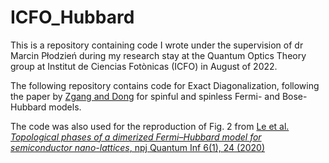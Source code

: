 # ICFO_Hubbard

This is a repository containing code I wrote under the supervision of dr Marcin Płodzień during my research stay at the Quantum Optics Theory group at Institut de Ciencias Fotònicas (ICFO) in August of 2022.

The following repository contains code for Exact Diagonalization, following the paper by [Zgang and Dong](http://arxiv.org/abs/1102.4006) for spinful and spinless Fermi- and Bose-Hubbard models. 

The code was also used for the reproduction of Fig. 2 from [Le et al. *Topological phases of a dimerized Fermi–Hubbard model for semiconductor nano-lattices*, npj Quantum Inf 6(1), 24 (2020)](http://www.nature.com/articles/s41534-020-0253-9) 
